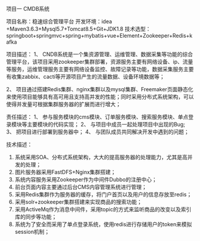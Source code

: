 项目一 CMDB系统

项目名称：稳速综合管理平台
开发环境：idea +Maven3.6.3+Mysql5.7+Tomcat8.5+Git+JDK1.8
技术选型：springboot+springmvc+spring+mybatis+vue+Element+Zookeeper+Redis+kafka

项目描述：
1、 CNDB系统是一个集资源管理、运维管理、数据采集等功能的综合管理平台，该项目采用zookeeper集群部署，资源服务主要有网络设备、ip、流量等服务，运维管理服务主要有网络设备监控、故障记录等功能，数据采集服务主要有收集zabbix、cacti等开源项目产生的流量数据、设备环境数据等；

2、 项目通过搭建Redis集群、nginx集群以及mysql集群、Freemaker页面静态化来使用项目能够具有高可用且支持高并发的性能；同时采用分布式系统架构，可以使得并发量可根据集群服务器的扩展而进行增大；

责任描述：
1、 参与服务模块的cms模块、订单服务模块、搜索服务模块、单点登录模块等主要模块的代码实现；
2、 与项目中成员一起处理项目中出现的Bug;
3、 把项目进行部署到服务器中；
4、 与团队成员共同解决开发中遇到的问题；

技术描述：

1. 系统采用SOA、分布式系统架构，大大的提高服务器的处理能力，尤其是高并发的处理；
2. 图片服务器采用FastDFS+Nginx集群搭建；
3. 系统内容服务采用Zookeeper作为中间件Dubbo的注册中心；
4. 前台页面内容主要通过后台CMS内容管理系统进行管理；
5. 采用Redis集群作为服务器的缓存，将门户首页以及用户的信息存放至redis；
6. 采用solr+zookeeper集群搭建来实现商品的搜索功能；
7. 采用ActiveMq作为消息中间件，采用topic的方式来监听商品的改变以及索引库的同步等功能；
8. 系统为了安全而采用了单点登录系统，使用redis进行存储用户的token来模拟session机制；